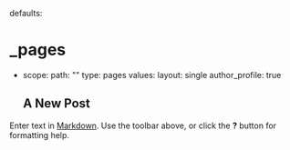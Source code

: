 defaults:
  # _pages
  - scope:
      path: ""
      type: pages
    values:
      layout: single
      author_profile: true
      
      ## A New Post

Enter text in [Markdown](http://daringfireball.net/projects/markdown/). Use the toolbar above, or click the **?** button for formatting help.
